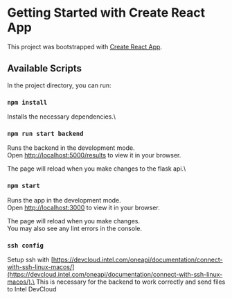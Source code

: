 # Getting Started with Create React App

This project was bootstrapped with [Create React App](https://github.com/facebook/create-react-app).

## Available Scripts

In the project directory, you can run:

### `npm install`

Installs the necessary dependencies.\

### `npm run start backend`

Runs the backend in the development mode.\
Open [http://localhost:5000/results](http://localhost:5000/results) to view it in your browser.

The page will reload when you make changes to the flask api.\

### `npm start`

Runs the app in the development mode.\
Open [http://localhost:3000](http://localhost:3000) to view it in your browser.

The page will reload when you make changes.\
You may also see any lint errors in the console.

### `ssh config`

Setup ssh with [https://devcloud.intel.com/oneapi/documentation/connect-with-ssh-linux-macos/](https://devcloud.intel.com/oneapi/documentation/connect-with-ssh-linux-macos/).\
This is necessary for the backend to work correctly and send files to Intel DevCloud